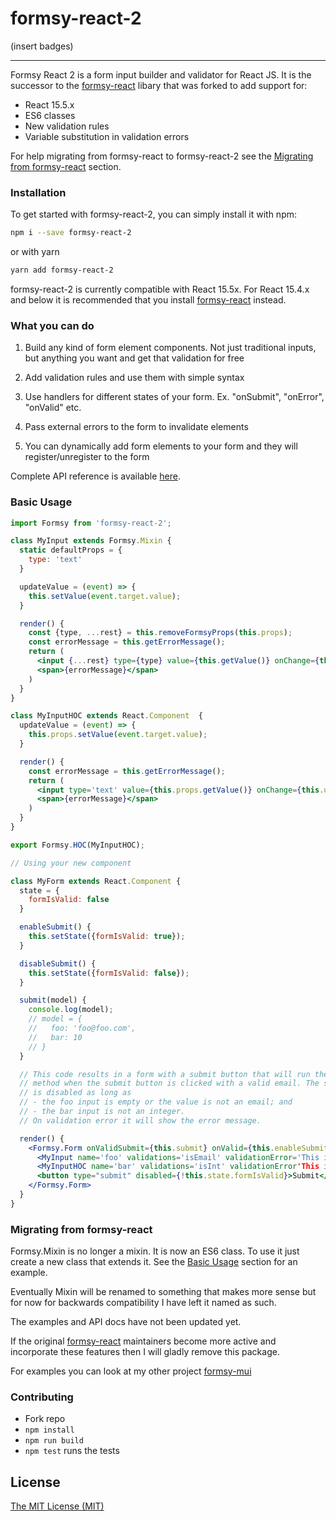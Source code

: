 # formsy-react-2

(insert badges)

---

Formsy React 2 is a form input builder and validator for React JS.  It is the successor to the [formsy-react](https://github.com/christianalfoni/formsy-react) libary that was forked to add support for:

- React 15.5.x
- ES6 classes
- New validation rules
- Variable substitution in validation errors

For help migrating from formsy-react to formsy-react-2 see the [Migrating from formsy-react](#migrating-from-formsy-react) section.

### Installation

To get started with formsy-react-2, you can simply install it with npm:

```bash
npm i --save formsy-react-2
```

or with yarn

```bash
yarn add formsy-react-2
```

formsy-react-2 is currently compatible with React 15.5x.  For React 15.4.x and below it is recommended that you install [formsy-react](https://github.com/christianalfoni/formsy-react) instead.

### What you can do

1. Build any kind of form element components. Not just traditional inputs, but anything you want and get that validation for free

2. Add validation rules and use them with simple syntax

3. Use handlers for different states of your form. Ex. "onSubmit", "onError", "onValid" etc.

4. Pass external errors to the form to invalidate elements

5. You can dynamically add form elements to your form and they will register/unregister to the form

Complete API reference is available [here](/API.md).

### Basic Usage

```jsx
import Formsy from 'formsy-react-2';

class MyInput extends Formsy.Mixin {
  static defaultProps = {
    type: 'text'
  }

  updateValue = (event) => {
    this.setValue(event.target.value);
  }

  render() {
    const {type, ...rest} = this.removeFormsyProps(this.props);
    const errorMessage = this.getErrorMessage();
    return (
      <input {...rest} type={type} value={this.getValue()} onChange={this.updateValue} />
      <span>{errorMessage}</span>
    )
  }
}

class MyInputHOC extends React.Component  {
  updateValue = (event) => {
    this.props.setValue(event.target.value);
  }

  render() {
    const errorMessage = this.getErrorMessage();
    return (
      <input type='text' value={this.props.getValue()} onChange={this.updateValue} />
      <span>{errorMessage}</span>
    )
  }
}

export Formsy.HOC(MyInputHOC);

// Using your new component

class MyForm extends React.Component {
  state = {
    formIsValid: false
  }

  enableSubmit() {
    this.setState({formIsValid: true});
  }

  disableSubmit() {
    this.setState({formIsValid: false});
  }

  submit(model) {
    console.log(model);
    // model = {
    //   foo: 'foo@foo.com',
    //   bar: 10
    // }
  }

  // This code results in a form with a submit button that will run the `submit`
  // method when the submit button is clicked with a valid email. The submit button
  // is disabled as long as
  // - the foo input is empty or the value is not an email; and
  // - the bar input is not an integer.
  // On validation error it will show the error message.

  render() {
    <Formsy.Form onValidSubmit={this.submit} onValid={this.enableSubmit} onInvalid={this.disableSubmit}>
      <MyInput name='foo' validations='isEmail' validationError='This is not a valid email' required />
      <MyInputHOC name='bar' validations='isInt' validationError'This is not an integer' />
      <button type="submit" disabled={!this.state.formIsValid}>Submit</button>
    </Formsy.Form>
  }
}

```

### Migrating from formsy-react

Formsy.Mixin is no longer a mixin.  It is now an ES6 class.  To use it just create a new class that extends it.  See the [Basic Usage](#basic-usage) section for an example.

Eventually Mixin will be renamed to something that makes more sense but for now for backwards compatibility I have left it named as such.

The examples and API docs have not been updated yet.

If the original [formsy-react](https://github.com/christianalfoni/formsy-react) maintainers become more active and incorporate these features then I will gladly remove this package.

For examples you can look at my other project [formsy-mui](https://github.com/st-andrew/formsy-mui)

### Contributing
- Fork repo
- `npm install`
- `npm run build`
- `npm test` runs the tests

## License

[The MIT License (MIT)](/LICENSE)
